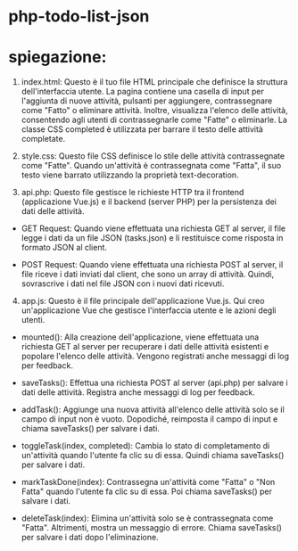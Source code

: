 # php-todo-list-json

# spiegazione:

1) index.html:
Questo è il tuo file HTML principale che definisce la struttura dell'interfaccia utente. La pagina contiene una casella di input per l'aggiunta di nuove attività, pulsanti per aggiungere, contrassegnare come "Fatto" o eliminare attività. Inoltre, visualizza l'elenco delle attività, consentendo agli utenti di contrassegnarle come "Fatte" o eliminarle. La classe CSS completed è utilizzata per barrare il testo delle attività completate.



2) style.css: 
Questo file CSS definisce lo stile delle attività contrassegnate come "Fatte". Quando un'attività è contrassegnata come "Fatta", il suo testo viene barrato utilizzando la proprietà text-decoration.



3) api.php: 
Questo file gestisce le richieste HTTP tra il frontend (applicazione Vue.js) e il backend (server PHP) per la persistenza dei dati delle attività.

- GET Request: Quando viene effettuata una richiesta GET al server, il file legge i dati da un file JSON (tasks.json) e li restituisce come risposta in formato JSON al client.

- POST Request: Quando viene effettuata una richiesta POST al server, il file riceve i dati inviati dal client, che sono un array di attività. Quindi, sovrascrive i dati nel file JSON con i nuovi dati ricevuti.



4) app.js: 
Questo è il file principale dell'applicazione Vue.js. Qui creo un'applicazione Vue che gestisce l'interfaccia utente e le azioni degli utenti.

- mounted(): Alla creazione dell'applicazione, viene effettuata una richiesta GET al server per recuperare i dati delle attività esistenti e popolare l'elenco delle attività. Vengono registrati anche messaggi di log per feedback.

- saveTasks(): Effettua una richiesta POST al server (api.php) per salvare i dati delle attività. Registra anche messaggi di log per feedback.

- addTask(): Aggiunge una nuova attività all'elenco delle attività solo se il campo di input non è vuoto. Dopodiché, reimposta il campo di input e chiama saveTasks() per salvare i dati.

- toggleTask(index, completed): Cambia lo stato di completamento di un'attività quando l'utente fa clic su di essa. Quindi chiama saveTasks() per salvare i dati.

- markTaskDone(index): Contrassegna un'attività come "Fatta" o "Non Fatta" quando l'utente fa clic su di essa. Poi chiama saveTasks() per salvare i dati.

- deleteTask(index): Elimina un'attività solo se è contrassegnata come "Fatta". Altrimenti, mostra un messaggio di errore. Chiama saveTasks() per salvare i dati dopo l'eliminazione.

